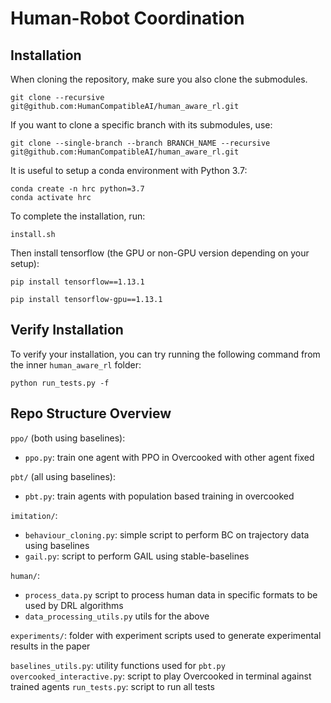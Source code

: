 # Human-Robot Coordination

## Installation

When cloning the repository, make sure you also clone the submodules.

```
git clone --recursive git@github.com:HumanCompatibleAI/human_aware_rl.git
```

If you want to clone a specific branch with its submodules, use:
```
git clone --single-branch --branch BRANCH_NAME --recursive git@github.com:HumanCompatibleAI/human_aware_rl.git
```

It is useful to setup a conda environment with Python 3.7:

```
conda create -n hrc python=3.7
conda activate hrc
```

To complete the installation, run:

```
install.sh
```

Then install tensorflow (the GPU or non-GPU version depending on your setup):
```
pip install tensorflow==1.13.1
```

```
pip install tensorflow-gpu==1.13.1
```

## Verify Installation

To verify your installation, you can try running the following command from the inner `human_aware_rl` folder:

```
python run_tests.py -f
```

## Repo Structure Overview


`ppo/` (both using baselines):
- `ppo.py`: train one agent with PPO in Overcooked with other agent fixed

`pbt/` (all using baselines):
- `pbt.py`: train agents with population based training in overcooked

`imitation/`:
- `behaviour_cloning.py`:  simple script to perform BC on trajectory data using baselines
- `gail.py`: script to perform GAIL using stable-baselines

`human/`:
- `process_data.py` script to process human data in specific formats to be used by DRL algorithms
- `data_processing_utils.py` utils for the above

`experiments/`: folder with experiment scripts used to generate experimental results in the paper

`baselines_utils.py`: utility functions used for `pbt.py`
`overcooked_interactive.py`: script to play Overcooked in terminal against trained agents
`run_tests.py`: script to run all tests